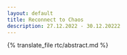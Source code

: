 ```yaml
---
layout: default
title: Reconnect to Chaos
description: 27.12.2022 - 30.12.20222
---
```

<!-- <h1>Reconnect to Chaos</h1>
<h2>27.12.2022 - 30.12.20222</h2> -->
<div>
    {% translate_file rtc/abstract.md %}
</div>
<!-- <ul>
  <a class="button button-75 center" role="button" href="https://tickets.ccc-p.org/rtc22/"><span class="text">Tickets</span></a>
  <a class="button button-75 center" role="button" href="https://cfp.ccc-p.org/rtc22/"><span class="text">CfP</span></a>
</ul> -->